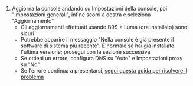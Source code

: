 1. Aggiorna la console andando su Impostazioni della console, poi "Impostazioni generali", infine scorri a destra e seleziona "Aggiornamento"
   - Gli aggiornamenti effettuati usando B9S + Luma (ora installato) sono sicuri
   - Potrebbe apparire il messaggio "Nella console è già presente il software di sistema più recente". È normale se hai già installato l'ultima versione; prosegui con la sezione successiva
   - Se ottieni un errore, configura DNS su "Auto" e Impostazioni proxy su "No"
   - Se l'errore continua a presentarsi, [segui questa guida per risolvere il problema](troubleshooting-finalizing-setup.html)
